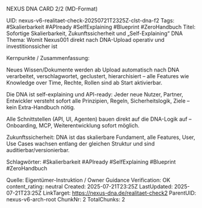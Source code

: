 NEXUS DNA CARD 2/2 (MD-Format)

UID: nexus-v6-realitaet-check-20250721T2325Z-clst-dna-f2
Tags: #Skalierbarkeit #APIready #SelfExplaining #Blueprint #ZeroHandbuch
Titel: Sofortige Skalierbarkeit, Zukunftssicherheit und „Self-Explaining“ DNA
Thema: Womit Nexus001 direkt nach DNA-Upload operativ und investitionssicher ist

Kernpunkte / Zusammenfassung:

Neues Wissen/Dokumente werden ab Upload automatisch nach DNA verarbeitet, verschlagwortet, geclustert, hierarchisiert – alle Features wie Knowledge over Time, Rechte, Rollen sind ab Start aktivierbar.

Die DNA ist self-explaining und API-ready: Jeder neue Nutzer, Partner, Entwickler versteht sofort alle Prinzipien, Regeln, Sicherheitslogik, Ziele – kein Extra-Handbuch nötig.

Alle Schnittstellen (API, UI, Agenten) bauen direkt auf die DNA-Logik auf – Onboarding, MCP, Weiterentwicklung sofort möglich.

Zukunftssicherheit: DNA ist das skalierbare Fundament, alle Features, User, Use Cases wachsen entlang der gleichen Struktur und sind auditierbar/versionierbar.

Schlagwörter:
#Skalierbarkeit #APIready #SelfExplaining #Blueprint #ZeroHandbuch

Quelle: Eigentümer-Instruktion / Owner Guidance
Verification: OK
content_rating: neutral
Created: 2025-07-21T23:25Z
LastUpdated: 2025-07-21T23:25Z
LinkTarget: https://nexus-dna.de/realitaet-check2
ParentUID: nexus-v6-arch-root
ChunkNr: 2
TotalChunks: 2


